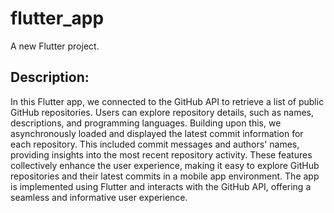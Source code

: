# flutter_app

A new Flutter project.

## Description:

In this Flutter app, we connected to the GitHub API to retrieve a list of public GitHub repositories. Users can explore repository details, such as names, descriptions, and programming languages. Building upon this, we asynchronously loaded and displayed the latest commit information for each repository. This included commit messages and authors' names, providing insights into the most recent repository activity. These features collectively enhance the user experience, making it easy to explore GitHub repositories and their latest commits in a mobile app environment. The app is implemented using Flutter and interacts with the GitHub API, offering a seamless and informative user experience.
